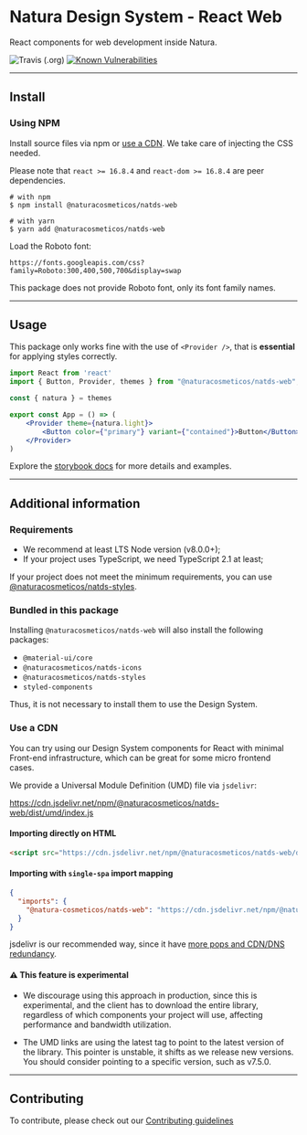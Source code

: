 # Natura Design System - React Web

React components for web development inside Natura.

![Travis (.org)](https://img.shields.io/travis/natura-cosmeticos/natds-js.svg)
[![Known Vulnerabilities](https://snyk.io/test/github/natura-cosmeticos/natds-js/badge.svg?targetFile=package.json)](https://snyk.io/test/github/natura-cosmeticos/natds-js?targetFile=package.json)

---

## Install

### Using NPM

Install source files via npm or [use a CDN](#use-a-cdn). We take care of injecting the CSS needed.

Please note that `react >= 16.8.4` and `react-dom >= 16.8.4` are peer dependencies.

```shell script
# with npm
$ npm install @naturacosmeticos/natds-web

# with yarn
$ yarn add @naturacosmeticos/natds-web
```

Load the Roboto font:

```
https://fonts.googleapis.com/css?family=Roboto:300,400,500,700&display=swap
```

This package does not provide Roboto font, only its font family names.

---

## Usage

This package only works fine with the use of `<Provider />`, that is **essential** for applying styles correctly.

```jsx highlight-line="3"
import React from 'react'
import { Button, Provider, themes } from "@naturacosmeticos/natds-web";

const { natura } = themes

export const App = () => (
    <Provider theme={natura.light}>
        <Button color={"primary"} variant={"contained"}>Button</Button>
    </Provider>
)


```

Explore the [storybook docs](https://natds-js.netlify.app/) for more details and examples.

---

## Additional information

### Requirements

-  We recommend at least LTS Node version (v8.0.0+);
- If your project uses TypeScript, we need TypeScript 2.1 at least;

If your project does not meet the minimum requirements, you can use [@naturacosmeticos/natds-styles](../styles/README.md).

### Bundled in this package

Installing `@naturacosmeticos/natds-web` will also install the following packages:

- `@material-ui/core`
- `@naturacosmeticos/natds-icons`
- `@naturacosmeticos/natds-styles`
- `styled-components`

Thus, it is not necessary to install them to use the Design System.

### Use a CDN

You can try using our Design System components for React with minimal Front-end infrastructure, which can be great for
some micro frontend cases.

We provide a Universal Module Definition (UMD) file via `jsdelivr`:

https://cdn.jsdelivr.net/npm/@naturacosmeticos/natds-web/dist/umd/index.js

#### Importing directly on HTML

```html
<script src="https://cdn.jsdelivr.net/npm/@naturacosmeticos/natds-web/dist/umd/index.js"></script>
```

#### Importing with `single-spa` import mapping

```json
{
  "imports": {
    "@natura-cosmeticos/natds-web": "https://cdn.jsdelivr.net/npm/@naturacosmeticos/natds-web/dist/umd/index.js"
  }
}
```

jsdelivr is our recommended way, since it have [more pops and CDN/DNS redundancy](https://www.jsdelivr.com/network).

#### ⚠️ This feature is experimental

* We discourage using this approach in production, since this is experimental, and the client has to download the
entire library, regardless of which components your project will use, affecting performance and bandwidth utilization.

* The UMD links are using the latest tag to point to the latest version of the library. This pointer is unstable, it shifts as we release new versions. You should consider pointing to a specific version, such as v7.5.0.

---

## Contributing

To contribute, please check out our [Contributing guidelines](./CONTRIBUTING.md)
